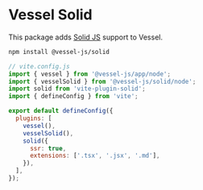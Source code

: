 # Vessel Solid

This package adds [Solid JS](https://www.solidjs.com) support to Vessel.

```bash
npm install @vessel-js/solid
```

```js
// vite.config.js
import { vessel } from '@vessel-js/app/node';
import { vesselSolid } from '@vessel-js/solid/node';
import solid from 'vite-plugin-solid';
import { defineConfig } from 'vite';

export default defineConfig({
  plugins: [
    vessel(),
    vesselSolid(),
    solid({
      ssr: true,
      extensions: ['.tsx', '.jsx', '.md'],
    }),
  ],
});
```
